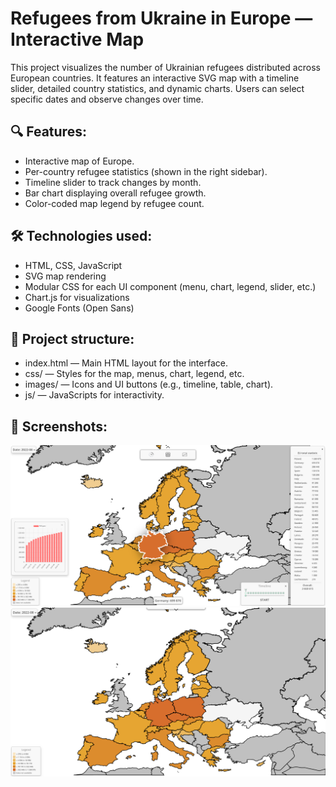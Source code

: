 # Refugees from Ukraine in Europe — Interactive Map
This project visualizes the number of Ukrainian refugees distributed across European countries. It features an interactive SVG map with a timeline slider, detailed country statistics, and dynamic charts. Users can select specific dates and observe changes over time.

## 🔍 Features:
* Interactive map of Europe.
* Per-country refugee statistics (shown in the right sidebar).
* Timeline slider to track changes by month.
* Bar chart displaying overall refugee growth.
* Color-coded map legend by refugee count.

## 🛠️ Technologies used:
* HTML, CSS, JavaScript
* SVG map rendering
* Modular CSS for each UI component (menu, chart, legend, slider, etc.)
* Chart.js for visualizations
* Google Fonts (Open Sans)

## 📂 Project structure:
* index.html — Main HTML layout for the interface.
* css/ — Styles for the map, menus, chart, legend, etc.
* images/ — Icons and UI buttons (e.g., timeline, table, chart).
* js/ — JavaScripts for interactivity.

## 📸 Screenshots:
![Main Interface](screenshots/main.png)
![Main Without Menus](screenshots/main2.png)

